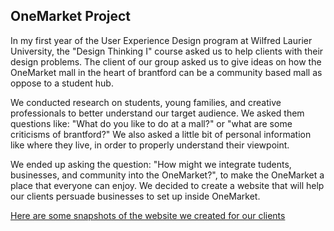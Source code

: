 ## OneMarket Project ##

In my first year of the User Experience Design program at Wilfred Laurier University, the "Design Thinking I" course asked us to help clients with their design problems. The client of our group asked us to give ideas on how the OneMarket mall in the heart of brantford can be a community based mall as oppose to a student hub. <br/>

We conducted research on students, young families, and creative professionals to better understand our target audience. We asked them questions like: "What do you like to do at a mall?" or "what are some criticisms of brantford?" We also asked a little bit of personal information like where they live, in order to properly understand their viewpoint. <br/>

We ended up asking the question: "How might we integrate tudents, businesses, and community into the OneMarket?", to make the OneMarket a place that everyone can enjoy. We decided to create a website that will help our clients persuade businesses to set up inside OneMarket. <br/>

[Here are some snapshots of the website we created for our clients](onemarket.html)